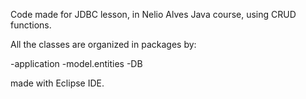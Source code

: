 Code made for JDBC lesson, in Nelio Alves Java course, using CRUD functions.

All the classes are organized in packages by:

-application -model.entities -DB

made with Eclipse IDE.
